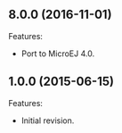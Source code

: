 <!--
	Markdown
-->
<!--
Changelog template:

## Revision (YYYY-mm-dd)
Features:
  * List here the new features.
  
Bugfixes:
  * List here the bug fixes.
-->

## 8.0.0 (2016-11-01)
Features:
  * Port to MicroEJ 4.0.
   
## 1.0.0 (2015-06-15)
Features:
  * Initial revision.

